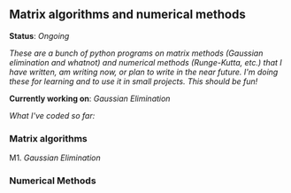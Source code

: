 ##  Matrix algorithms and numerical methods

**Status**: *Ongoing*

*These are a bunch of python programs on matrix methods (Gaussian elimination and whatnot) and numerical methods (Runge-Kutta, etc.) that I have written, am writing now, or plan to write in the near future. I'm doing these for learning and to use it in small projects. This should be fun!*    
    
**Currently working on**: *Gaussian Elimination*

*What I've coded so far:*    
    
### Matrix algorithms
M1. *Gaussian Elimination*
    

### Numerical Methods    
 
